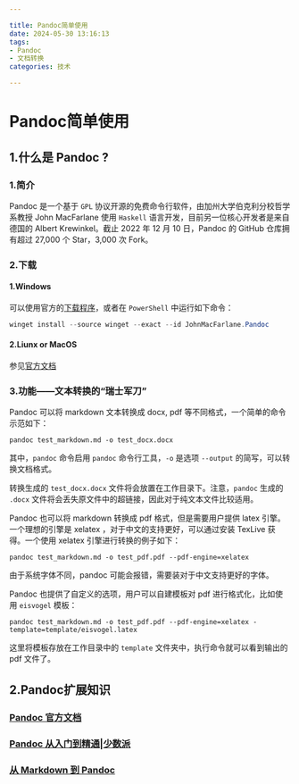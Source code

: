 ```yaml
---

title: Pandoc简单使用
date: 2024-05-30 13:16:13
tags: 
- Pandoc
- 文档转换
categories: 技术

---
```

# Pandoc简单使用

## 1.什么是 Pandoc ?

### 1.简介

Pandoc 是一个基于 `GPL` 协议开源的免费命令行软件，由加州大学伯克利分校哲学系教授 John MacFarlane 使用 `Haskell` 语言开发，目前另一位核心开发者是来自德国的 Albert Krewinkel。截止 2022 年 12 月 10 日，Pandoc 的 GitHub 仓库拥有超过 27,000 个 Star，3,000 次 Fork。

### 2.下载

#### 1.Windows

可以使用官方的[下载程序](https://github.com/jgm/pandoc/releases/latest)，或者在 `PowerShell` 中运行如下命令：

```powershell
winget install --source winget --exact --id JohnMacFarlane.Pandoc
```

#### 2.Liunx or MacOS

参见[官方文档](https://pandoc.org/installing.html)

### 3.功能——文本转换的“瑞士军刀”

Pandoc 可以将 markdown 文本转换成 docx, pdf 等不同格式，一个简单的命令示范如下：

```shell
pandoc test_markdown.md -o test_docx.docx
```

其中，`pandoc` 命令启用 `pandoc` 命令行工具，`-o` 是选项 `--output` 的简写，可以转换文档格式。

转换生成的 `test_docx.docx` 文件将会放置在工作目录下。注意，`pandoc` 生成的 `.docx` 文件将会丢失原文件中的超链接，因此对于纯文本文件比较适用。

Pandoc 也可以将 markdown 转换成 pdf 格式，但是需要用户提供 latex 引擎。一个理想的引擎是 xelatex ，对于中文的支持更好，可以通过安装 TexLive 获得。一个使用 xelatex 引擎进行转换的例子如下：

```shell
pandoc test_markdown.md -o test_pdf.pdf --pdf-engine=xelatex
```

由于系统字体不同，pandoc 可能会报错，需要装对于中文支持更好的字体。

Pandoc 也提供了自定义的选项，用户可以自建模板对 pdf 进行格式化，比如使用 `eisvogel` 模板：

```shell
pandoc test_markdown.md -o test_pdf.pdf --pdf-engine=xelatex -template=template/eisvogel.latex
```

这里将模板存放在工作目录中的 `template` 文件夹中，执行命令就可以看到输出的 pdf 文件了。

## 2.Pandoc扩展知识

### [Pandoc 官方文档](https://pandoc.org/getting-started.html)

### [Pandoc 从入门到精通|少数派](https://sspai.com/post/77206)

### [从 Markdown 到 Pandoc](https://sspai.com/post/64842)
